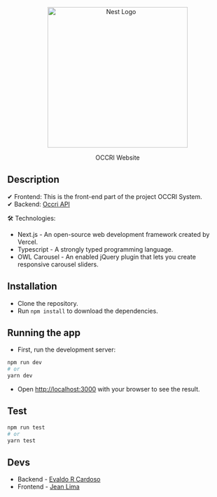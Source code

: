 <p align="center">
  <a href="https://nextjs.org/" target="blank"><img src="https://www.rlogical.com/wp-content/uploads/2021/08/Rlogical-Blog-Images-thumbnail.png" width="320" alt="Nest Logo" /></a>
</p>

[circleci-image]: https://img.shields.io/circleci/build/github/nestjs/nest/master?token=abc123def456
[circleci-url]: https://circleci.com/gh/nestjs/nest

  <p align="center">OCCRI Website</p>
  
## Description

✔ Frontend: This is the front-end part of the project OCCRI System.    
✔ Backend: [Occri API](https://github.com/evaldorcardoso/api-occri)

🛠️ Technologies:
- Next.js - An open-source web development framework created by Vercel.
- Typescript - A strongly typed programming language.
- OWL Carousel - An enabled jQuery plugin that lets you create responsive carousel sliders.

## Installation
- Clone the repository.
- Run `npm install` to download the dependencies.

## Running the app
- First, run the development server:
```bash
npm run dev
# or
yarn dev
```
- Open [http://localhost:3000](http://localhost:3000) with your browser to see the result.

## Test
```bash
npm run test
# or
yarn test
```

## Devs
- Backend - [Evaldo R Cardoso](https://evaldorc.com.br/)
- Frontend - [Jean Lima](http://jean.dev.com.br/)
